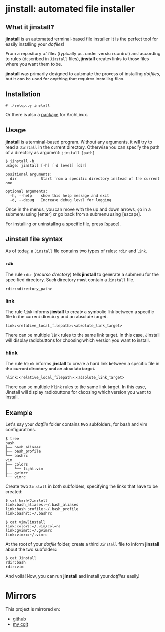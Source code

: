 # jinstall: automated file installer

## What it jinstall?

**jinstall** is an automated terminal-based file installer. It is the perfect
tool for easily installing your *dotfiles*!

From a repository of files (typically put under version control) and according
to rules (described in `Jinstall` files), **jinstall** creates links to those
files where you want them to be.

**jinstall** was primarily designed to automate the process of installing
*dotfiles*, but it can be used for anything that requires installing files.

## Installation

    # ./setup.py install

Or there is also a [package](https://aur.archlinux.org/packages/jinstall-git)
for ArchLinux.

## Usage

**jinstall** is a terminal-based program. Without any arguments, it will try to
read a `Jinstall` in the current directory.  Otherwise you can specify the path
of a directory as argument: `jinstall [path]`

    $ jinstall -h
    usage: jinstall [-h] [-d level] [dir]

    positional arguments:
      dir           Start from a specific directory instead of the current one

    optional arguments:
      -h, --help    show this help message and exit
      -d, --debug   Increase debug level for logging

Once in the menus, you can move with the up and down arrows, go in a submenu
using [enter] or go back from a submenu using [escape].

For installing or uninstalling a specific file, press [space].

## Jinstall file syntax

As of today, a `Jinstall` file contains two types of rules: `rdir` and `link`.

### rdir

The rule `rdir` (*recurse directory*) tells **jinstall** to generate a submenu
for the specified directory. Such directory must contain a `Jinstall` file.

    rdir:<directory_path>

### link

The rule `link` informs **jinstall** to create a symbolic link between a
specific file in the current directory and an absolute target.

    link:<relative_local_filepath>:<absolute_link_target>

There can be multiple `link` rules to the same link target. In this case,
Jinstall will display radiobuttons for choosing which version you want to
install.

### hlink

The rule `hlink` informs **jinstall** to create a hard link between a
specific file in the current directory and an absolute target.

    hlink:<relative_local_filepath>:<absolute_link_target>

There can be multiple `hlink` rules to the same link target. In this case,
Jinstall will display radiobuttons for choosing which version you want to
install.

## Example

Let's say your *dotfile* folder contains two subfolders, for bash and vim
configurations.

    $ tree
    bash
    ├── bash_aliases
    ├── bash_profile
    └── bashrc
    vim
    ├── colors
    │   └── light.vim
    ├── gvimrc
    └── vimrc

Create two `Jinstall` in both subfolders, specifying the links that have to be
created:

    $ cat bash/Jinstall
    link:bash_aliases:~/.bash_aliases
    link:bash_profile:~/.bash_profile
    link:bashrc:~/.bashrc

    $ cat vim/Jinstall
    link:colors:~/.vim/colors
    link:gvimrc:~/.gvimrc
    link:vimrc:~/.vimrc

At the root of your *dotfile* folder, create a third `Jinstall` file to inform
**jinstall** about the two subfolders:

    $ cat Jinstall
    rdir:bash
    rdir:vim

And voilà! Now, you can run **jinstall** and install your *dotfiles* easily!

# Mirrors

This project is mirrored on:

* [github](https://github.com/joel-porquet/jinstall)
* [my cgit](https://joel.porquet.org/cgit/cgit.cgi/jinstall.git/about/)
